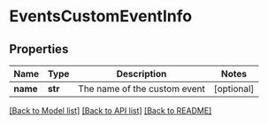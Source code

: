 # EventsCustomEventInfo

## Properties
Name | Type | Description | Notes
------------ | ------------- | ------------- | -------------
**name** | **str** | The name of the custom event | [optional] 

[[Back to Model list]](../README.md#documentation-for-models) [[Back to API list]](../README.md#documentation-for-api-endpoints) [[Back to README]](../README.md)


